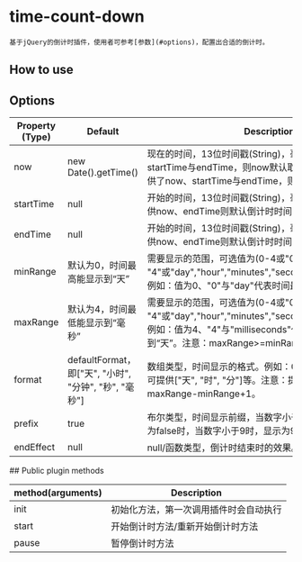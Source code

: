 # time-count-down
    基于jQuery的倒计时插件，使用者可参考[参数](#options)，配置出合适的倒计时。

## How to use
## Options
<table>
    <thead>
        <tr>
            <th>Property (Type)</th>
            <th>Default</th>
            <th>Description</th>
        </tr>
    </thead>
    <tbody>
        <tr>
            <td>now</td>
            <td>new Date().getTime()</td>
            <td>现在的时间，13位时间戳(String)，毫秒为单位。如果提供了startTime与endTime，则now默认取客户端的时间；如果提供了now、startTime与endTime，则now为用户配置的值。</td>
        </tr>
        <tr>
            <td>startTime</td>
            <td>null</td>
            <td>开始的时间，13位时间戳(String)，毫秒为单位。如果没有提供now、endTime则默认倒计时时间为2分钟；</td>
        </tr>
        <tr>
            <td>endTime</td>
            <td>null</td>
            <td>开始的时间，13位时间戳(String)，毫秒为单位。如果没有提供now、endTime则默认倒计时时间为2分钟；</td>
        </tr>
        <tr>
            <td>minRange</td>
            <td>默认为0，时间最高能显示到“天”</td>
            <td>需要显示的范围，可选值为(0-4或"0"-"4"或"day","hour","minutes","seconds","milliseconds")。例如：值为0、"0"与"day"代表时间最高能显示到“天”</td>
        </tr>
        <tr>
            <td>maxRange</td>
            <td>默认为4，时间最低能显示到“毫秒”</td>
            <td>需要显示的范围，可选值为(0-4或"0"-"4"或"day","hour","minutes","seconds","milliseconds")。例如：值为4、"4"与"milliseconds"代表时间最低能显示到“天”。注意：maxRange>=minRange才能正常运行</td>
        </tr>
        <tr>
            <td>format</td>
            <td>defaultFormat，即["天", "小时", "分钟", "秒", "毫秒"]</td>
            <td>数组类型，时间显示的格式。例如：01天22小时03分钟。也可提供["天", "时", "分"]等。注意：提供的数组长度要等于maxRange-minRange+1。</td>
        </tr>
        <tr>
            <td>prefix</td>
            <td>true</td>
            <td>布尔类型，时间显示前缀，当数字小于9时，显示为09。如果为false时，当数字小于9时，显示为9。</td>
        </tr>
        <tr>
            <td>endEffect</td>
            <td>null</td>
            <td>null/函数类型，倒计时结束时的效果。</td>
        </tr>
    </tbody>
</table>
## Public plugin methods
<table>
    <thead>
        <tr>
            <th>method(arguments)</th>
            <th>Description</th>
        </tr>
    </thead>
    <tbody>
        <tr>
            <td>init</td>
            <td>初始化方法，第一次调用插件时会自动执行</td>
        </tr>
        <tr>
            <td>start</td>
            <td>开始倒计时方法/重新开始倒计时方法</td>
        </tr>
        <tr>
            <td>pause</td>
            <td>暂停倒计时方法</td>
        </tr>
    </tbody>
</table>
